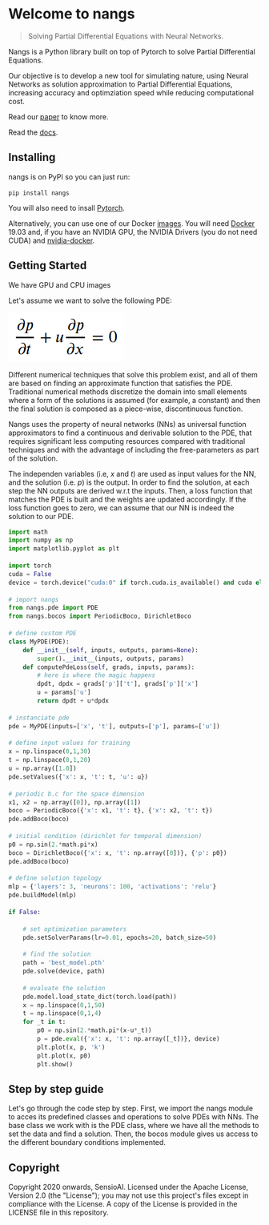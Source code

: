 <!--

#################################################
### THIS FILE WAS AUTOGENERATED! DO NOT EDIT! ###
#################################################
# file to edit: index.ipynb
# command to build the docs after a change: nbdev_build_docs

-->

# Welcome to nangs

> Solving Partial Differential Equations with Neural Networks.


Nangs is a Python library built on top of Pytorch to solve Partial Differential Equations.

Our objective is to develop a new tool for simulating nature, using Neural Networks as solution approximation to Partial Differential Equations, increasing accuracy and optimziation speed while reducing computational cost.

Read our [paper](https://arxiv.org/abs/1912.04737) to know more.

Read the [docs](https://juansensio.github.io/nangs/).

## Installing

nangs is on PyPI so you can just run:

`pip install nangs`

You will also need to insall [Pytorch](https://pytorch.org/).

Alternatively, you can use one of our Docker [images](https://hub.docker.com/repository/docker/sensioai/nangs). You will need [Docker](https://docs.docker.com/install/) 19.03 and, if you have an NVIDIA GPU, the NVIDIA Drivers (you do not need CUDA) and [nvidia-docker](https://github.com/NVIDIA/nvidia-docker). 

## Getting Started

We have GPU and CPU images

Let's assume we want to solve the following PDE:

![adv1d](pics/adv1d.png)

Different numerical techniques that solve this problem exist, and all of them are based on finding an approximate function that satisfies the PDE. Traditional numerical methods discretize the domain into small elements where a form of the solutions is assumed (for example, a constant) and then the final solution is composed as a piece-wise, discontinuous function.

Nangs uses the property of neural networks (NNs) as universal function approximators to find a continuous and derivable solution to the PDE, that requires significant less computing resources compared with traditional techniques and with the advantage of including the free-parameters as part of the solution.

The independen variables (i.e, *x* and *t*) are used as input values for the NN, and the solution (i.e. *p*) is the output. In order to find the solution, at each step the NN outputs are derived w.r.t the inputs. Then, a loss function that matches the PDE is built and the weights are updated accordingly. If the loss function goes to zero, we can assume that our NN is indeed the solution to our PDE.
<div class="codecell" markdown="1">
<div class="input_area" markdown="1">

```python
import math
import numpy as np 
import matplotlib.pyplot as plt 

import torch
cuda = False
device = torch.device("cuda:0" if torch.cuda.is_available() and cuda else "cpu")

# import nangs
from nangs.pde import PDE
from nangs.bocos import PeriodicBoco, DirichletBoco

# define custom PDE
class MyPDE(PDE):
    def __init__(self, inputs, outputs, params=None):
        super().__init__(inputs, outputs, params)
    def computePdeLoss(self, grads, inputs, params): 
        # here is where the magic happens
        dpdt, dpdx = grads['p']['t'], grads['p']['x']
        u = params['u']
        return dpdt + u*dpdx
    
# instanciate pde
pde = MyPDE(inputs=['x', 't'], outputs=['p'], params=['u'])

# define input values for training
x = np.linspace(0,1,30)
t = np.linspace(0,1,20)
u = np.array([1.0])
pde.setValues({'x': x, 't': t, 'u': u})

# periodic b.c for the space dimension
x1, x2 = np.array([0]), np.array([1])
boco = PeriodicBoco({'x': x1, 't': t}, {'x': x2, 't': t})
pde.addBoco(boco)

# initial condition (dirichlet for temporal dimension)
p0 = np.sin(2.*math.pi*x)
boco = DirichletBoco({'x': x, 't': np.array([0])}, {'p': p0})
pde.addBoco(boco)
    
# define solution topology
mlp = {'layers': 3, 'neurons': 100, 'activations': 'relu'}
pde.buildModel(mlp)
    
if False:

    # set optimization parameters
    pde.setSolverParams(lr=0.01, epochs=20, batch_size=50)

    # find the solution
    path = 'best_model.pth'
    pde.solve(device, path) 

    # evaluate the solution
    pde.model.load_state_dict(torch.load(path))
    x = np.linspace(0,1,50)
    t = np.linspace(0,1,4)
    for _t in t:
        p0 = np.sin(2.*math.pi*(x-u*_t))
        p = pde.eval({'x': x, 't': np.array([_t])}, device)
        plt.plot(x, p, 'k')
        plt.plot(x, p0)
        plt.show()
```

</div>

</div>

## Step by step guide

Let's go through the code step by step. First, we import the nangs module to acces its predefined classes and operations to solve PDEs with NNs. The base class we work with is the PDE class, where we have all the methods to set the data and find a solution. Then, the bocos module gives us access to the different boundary conditions implemented.

## Copyright

Copyright 2020 onwards, SensioAI. Licensed under the Apache License, Version 2.0 (the "License"); you may not use this project's files except in compliance with the License. A copy of the License is provided in the LICENSE file in this repository.
